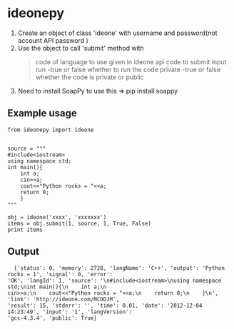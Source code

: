 ideonepy
========

1. Create an object of class 'ideone' with 
    username and password(not account API password ) 
2. Use the object to call 'submit' method with
    > code of language to use given in ideone api
    > code to submit
    > input
    > run -true or false whether to run the code
    > private -true or false whether the code is private or public
3. Need to install SoapPy to use this => pip install soappy   

Example usage
-------------
    
    from ideonepy import ideone


    source = """
    #include<iostream>
    using namespace std;
    int main(){
        int a;
        cin>>a;
        cout<<"Python rocks = "<<a;
        return 0;
        }
    """

    obj = ideone('xxxx', 'xxxxxxx')
    items = obj.submit(1, source, 1, True, False)
    print items


Output
------
     
      {'status': 0, 'memory': 2728, 'langName': 'C++', 'output': 'Python rocks = 1', 'signal': 0, 'error': 
    'OK', 'langId': 1, 'source': '\n#include<iostream>\nusing namespace std;\nint main(){\n    int a;\n    
    cin>>a;\n    cout<<"Python rocks = "<<a;\n    return 0;\n    }\n', 'link': 'http://ideone.com/MCODJM', 
    'result': 15, 'stderr': '', 'time': 0.01, 'date': '2012-12-04 14:23:49', 'input': '1', 'langVersion': 
    'gcc-4.3.4', 'public': True}
    